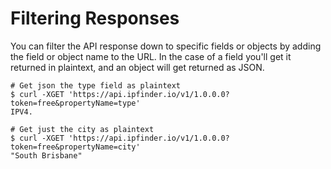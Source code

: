 # Filtering Responses
You can filter the API response down to specific fields or objects by adding the field or object name to the URL. In the case of a field you'll get it returned in plaintext, and an object will get returned as JSON.
```
# Get json the type field as plaintext
$ curl -XGET 'https://api.ipfinder.io/v1/1.0.0.0?token=free&propertyName=type'
IPV4.

# Get just the city as plaintext
$ curl -XGET 'https://api.ipfinder.io/v1/1.0.0.0?token=free&propertyName=city'
"South Brisbane"
```
